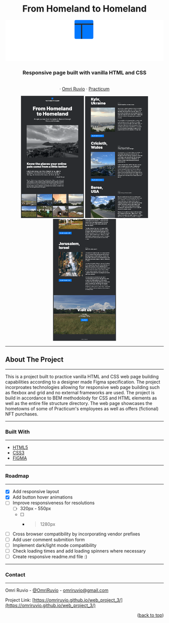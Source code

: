 <h1 align="center">From Homeland to Homeland</h1>

<div align="center">
  <a href="https://github.com/github_username/repo_name">
    <img src="./images/logo.svg" alt="Logo">
  </a>
  <br />
<h3 align="center">Responsive page built with vanilla HTML and CSS</h3>

  <p align="center">
    <br />
    ·
    <a href="https://www.linkedin.com/in/omri-ruvio">Omri Ruvio</a>
    ·
    <a href="https://www.practicum100.com/">Practicum</a>
  </p>
</div>

<div align="center">
    <img src="./images/readme-screenshot-1.png?raw=true">
    <img src="./images/readme-screenshot-2.png?raw=true">
    <img src="./images/readme-screenshot-3.png?raw=true">
</div>

---

## About The Project

---

This is a project built to practice vanilla HTML and CSS web page building capabilities according to a designer made Figma specification. The project incorproates technologies allowing for responsive web page building such as flexbox and grid and no external frameworks are used. The project is build in accordance to BEM methodolody for CSS and HTML elements as well as the entire file structure directory. The web page showcases the hometowns of some of Practicum's employees as well as offers (fictional) NFT purchases.

---

### Built With

---

- [HTML5](https://www.w3schools.com/html/)
- [CSS3](https://www.w3schools.com/css/)
- [FIGMA](https://www.figma.com/)

---

### Roadmap

---

- [x] Add responsive layout
- [x] Add button hover animations
- [ ] Improve responsiveness for resolutions
  - [ ] 320px - 550px
  - [ ] - > 1280px
- [ ] Cross browser compatibility by incorporating vendor prefixes
- [ ] Add user comment submition form
- [ ] Implement dark/light mode compatibility
- [ ] Check loading times and add loading spinners where necessary
- [ ] Create responsive readme.md file :)

---

### Contact

---

Omri Ruvio - [@OmriRuvio](https://twitter.com/omriruvio) - omriruvio@gmail.com

Project Link: [https://omriruvio.github.io/web_project_3/](https://omriruvio.github.io/web_project_3/)

<p align="right">(<a href="#top">back to top</a>)</p>
